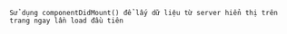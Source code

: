     Sử dụng componentDidMount() để lấy dữ liệu từ server hiển thị trên trang ngay lần load đầu tiên

